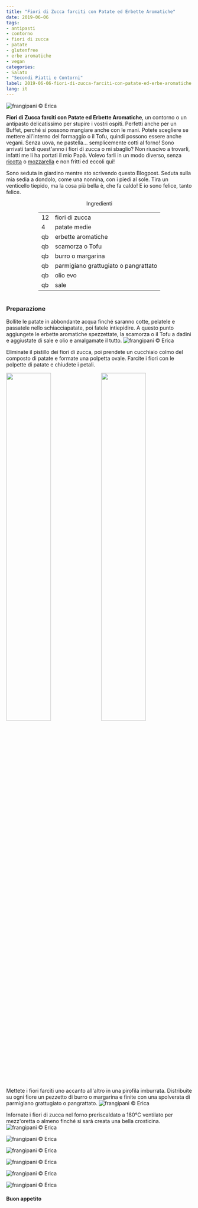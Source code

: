 ```yaml
---
title: "Fiori di Zucca farciti con Patate ed Erbette Aromatiche"
date: 2019-06-06
tags:
- antipasti
- contorno
- fiori di zucca
- patate
- glutenfree
- erbe aromatiche
- vegan
categories:
- Salato
- "Secondi Piatti e Contorni"
label: 2019-06-06-fiori-di-zucca-farciti-con-patate-ed-erbe-aromatiche
lang: it 
---
```

![](header.jpeg "frangipani © Erica")

**Fiori di Zucca farciti con Patate ed Erbette Aromatiche**, un contorno o un antipasto delicatissimo per stupire i vostri ospiti. Perfetti anche per un Buffet, perché si possono mangiare anche con le mani. Potete scegliere se mettere all'interno del formaggio o il Tofu, quindi possono essere anche vegani. Senza uova, ne pastella... semplicemente cotti al forno! Sono arrivati tardi quest'anno i fiori di zucca o mi sbaglio? Non riuscivo a trovarli, infatti me li ha portati il mio Papà. Volevo farli in un modo diverso, senza <a href="https://frangipani.raiano.ch/2015-04-25-fiori-di-zucca-ripieni-di-ricotta-e-spinaci/" target="_blank">ricotta</a> o <a href="https://frangipani.raiano.ch/2014-03-19-fiori-di-zucca-ripieni-di-mozzarella/" target="_blank">mozzarella</a> e non fritti ed eccoli qui! 

Sono seduta in giardino mentre sto scrivendo questo Blogpost. Seduta sulla mia sedia a dondolo, come una nonnina, con i piedi al sole. Tira un venticello tiepido, ma la cosa più bella è, che fa caldo! E io sono felice, tanto felice.

<div id="wrapper" style="text-align: center">
  <div id="yourdiv" style="display: inline-block;">
    <div class="ingredients" itemscope itemtype="http://schema.org/Recipe">
      <span itemprop="name" style="display:none;">Fiori di Zucca farciti con Patate ed Erbette Aromatiche</span>
      <span itemprop="recipeCategory" style="display:none;">Salato</span>
      <img itemprop="image" style="display:none;" class="ignore-gallery-item" src="header.jpeg"/>
      <span itemprop="author" style="display:none;">Erica Raiano</span>
      <span itemprop="description" style="display:none;">Fiori di Zucca farciti con Patate ed Erbette Aromatiche, un contorno o un antipasto delicatissimo per stupire i vostri ospiti.</span>
      <div class="ingredients-title">Ingredienti</div>
      <table>
        <tbody>
          <tr itemprop="recipeIngredient">
            <td>12</td>
            <td>fiori di zucca</td>
          </tr>
         <tr itemprop="recipeIngredient">
            <td>4</td>
            <td>patate medie</td>
          </tr>
          <tr itemprop="recipeIngredient">
            <td>qb</td>
            <td>erbette aromatiche</td>
          </tr>
          <tr itemprop="recipeIngredient">
            <td>qb</td>
            <td>scamorza o Tofu</td>
          </tr>
          <tr itemprop="recipeIngredient">
            <td>qb</td>
            <td>burro o margarina</td>
          </tr>
          <tr itemprop="recipeIngredient">
            <td>qb</td>
            <td>parmigiano grattugiato o pangrattato</td>
          </tr>
          <tr itemprop="recipeIngredient">
            <td>qb</td>
            <td>olio evo</td>
          </tr>
          <tr itemprop="recipeIngredient">
            <td>qb</td>
            <td>sale</td>    
          </tr>
        </tbody>
      </table>
    </div>
  </div>
</div>


<h3>
	<font color="grey">
		<i class="fa fa-cogs"></i>
	</font> Preparazione
</h3>

Bollite le patate in abbondante acqua finché saranno cotte, pelatele e passatele nello schiacciapatate, poi fatele intiepidire. A questo punto aggiungete le erbette aromatiche spezzettate, la scamorza o il Tofu a dadini e aggiustate di sale e olio e amalgamate il tutto.
![](patate.jpeg "frangipani © Erica")

Eliminate il pistillo dei fiori di zucca, poi prendete un cucchiaio colmo del composto di patate e formate una polpetta ovale. Farcite i fiori con le polpette di patate e chiudete i petali.
<p>
  <div style="width: 100%; margin-bottom: 0">
    <img style="float: left; width: 49%; margin-right: 1%" src="farcire1.jpeg" alt="" title="frangipani © Erica" />
    <img style="float: left; width: 49%; margin-left: 1%" src="farcire2.jpeg" alt="" title="frangipani © Erica" />
    <div style="clear: both"></div>
  </div>
</p>

Mettete i fiori farciti uno accanto all'altro in una pirofila imburrata. Distribuite su ogni fiore un pezzetto di burro o margarina e finite con una spolverata di parmigiano grattugiato o pangrattato.
![](teglia.jpeg "frangipani © Erica")

Infornate i fiori di zucca nel forno preriscaldato a 180°C ventilato per mezz'oretta o almeno finché si sarà creata una bella crosticina.
![](risultato1.jpeg "frangipani © Erica")

![](risultato2.jpeg "frangipani © Erica")

![](risultato3.jpeg "frangipani © Erica")

![](risultato4.jpeg "frangipani © Erica")

![](risultato5.jpeg "frangipani © Erica")

![](risultato6.jpeg "frangipani © Erica")

<h4>Buon appetito
  <font color="red">
    <i class="fa fa-smile-o"></i>
  </font>
</h4>
